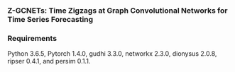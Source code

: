 ### Z-GCNETs: Time Zigzags at Graph Convolutional Networks for Time Series Forecasting

### Requirements
Python 3.6.5, Pytorch 1.4.0, gudhi 3.3.0, networkx 2.3.0, dionysus 2.0.8, ripser 0.4.1, and persim 0.1.1.
